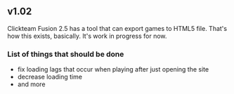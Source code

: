 ## v1.02
Clickteam Fusion 2.5 has a tool that can export games to HTML5 file. That's how this exists, basically.
It's work in progress for now.
### List of things that should be done
* fix loading lags that occur when playing after just opening the site
* decrease loading time
* and more
